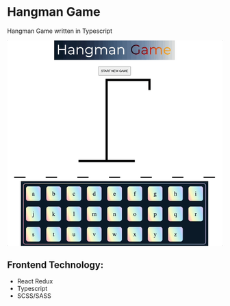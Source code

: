 # Hangman Game

Hangman Game written in Typescript

![screenshot](./src/assets/hangman.gif)

## Frontend Technology:

- React Redux
- Typescript
- SCSS/SASS
